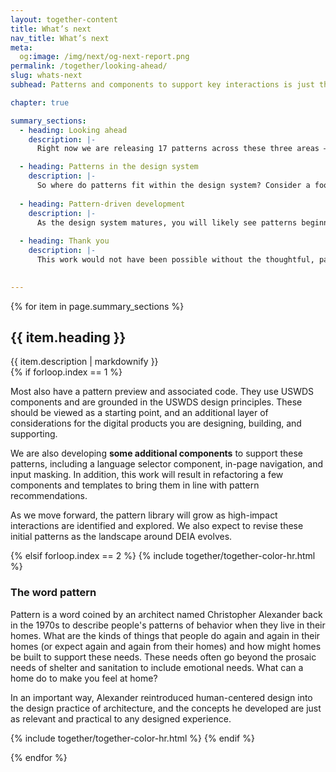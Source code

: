 ```yaml
---
layout: together-content
title: What’s next
nav_title: What’s next
meta:
  og:image: /img/next/og-next-report.png
permalink: /together/looking-ahead/
slug: whats-next
subhead: Patterns and components to support key interactions is just the start, as we look toward more pattern-driven development for the USWDS design system.

chapter: true

summary_sections:
  - heading: Looking ahead
    description: |-
      Right now we are releasing 17 patterns across these three areas — user profile, complex forms, and language selection. Some of the patterns are fairly simple — like how to help a user successfully provide an email address. Some are more complex, such as how to help a user provide their race and ethnicity. Each has information on when it is appropriate to use it, best practices, usability and accessibility considerations, as well as research links and a changelog. 

  - heading: Patterns in the design system
    description: |-
      So where do patterns fit within the design system? Consider a food metaphor. Patterns are the recipes that pull together components (ingredients), tokens (flavors and textures), and usability and accessibility guidance (food preparation techniques). Patterns provide the recipe — the blueprint — for creating an inclusive experience. You’ll still need to apply your deep knowledge of your users to make design choices that work for you, but the patterns summarize the considerations important to your choices. Templates are a specific application of the recipe.
 
  - heading: Pattern-driven development
    description: |-
      As the design system matures, you will likely see patterns beginning to actively drive development. We will identify the key interactions we need to support, develop patterns, and allow new components to emerge from the new patterns. We see this as an important human-centered shift to how we’ll approach development, how we’ll choose components, and how we’ll approach modularity and interaction between components.
      
  - heading: Thank you
    description: |-
      This work would not have been possible without the thoughtful, passionate, and generous information sharing of our research participants. **Thank you to everyone who participated** in the interviews, provided samples, and offered their lived experience and feedback. We encourage you to be a part of the evolution of the design pattern library by contributing your thoughts and suggestions as we move forward. 
      

---
```


{% for item in page.summary_sections %}
  <section id="section-{{ forloop.index }}" class="together-section together-section--{{ item.title | downcase | replace: " ", "-" | remove: "’" }} {{ item.section_class }}">
    <div class="grid-container">
      <div class="grid-row">
        <div class="grid-col-12">
          <div class="together-section__header">
            <h2 class="together-section__heading">{{ item.heading }}</h2>
          </div>
        </div>
        <div class="tablet:grid-col-10 tablet:margin-left-auto together-section-description">
          {{ item.description | markdownify }}
        </div>
      </div>
      <div class="grid-row">
        <div class="grid-col-12">
{% if forloop.index == 1 %}
          <div class="tablet:grid-offset-2 measure-4">
            <p>
              Most also have a pattern preview and associated code. They use USWDS components and are grounded in the USWDS design principles. These should be viewed as a starting point, and an additional layer of considerations for the digital products you are designing, building, and supporting. 
            </p>
            <p>
              We are also developing <strong>some additional components</strong> to support these patterns, including a language selector component, in-page navigation, and input masking. In addition, this work will result in refactoring a few components and templates to bring them in line with pattern recommendations.
            </p>
            <p>
              As we move forward, the pattern library will grow as high-impact interactions are identified and explored. We also expect to revise these initial patterns as the landscape around DEIA evolves.
            </p>
          </div>
{% elsif forloop.index == 2 %}
          {% include together/together-color-hr.html %}
          <section class="together-section bg-indigo-cool-70 padding-y-6 padding-x-1 tablet:padding-x-0 text-white">
            <div class="tablet:grid-offset-2">
              <h3 class="text-indigo-10">The word pattern</h3>
              <p class="text-white measure-4">
                Pattern is a word coined by an architect named Christopher Alexander back in the 1970s to describe people's patterns of behavior when they live in their homes. What are the kinds of things that people do again and again in their homes (or expect again and again from their homes) and how might homes be built to support these needs. These needs often go beyond the prosaic needs of shelter and sanitation to include emotional needs. What can a home do to make you feel at home? 
              </p>
              <p class="text-white measure-4">
                In an important way, Alexander reintroduced human-centered design into the design practice of architecture, and the concepts he developed are just as relevant and practical to any designed experience.
              </p>
            </div>
          </section>
          {% include together/together-color-hr.html %}
{% endif %}
        </div>
      </div>
    </div>
  </section>
  
{% endfor %}